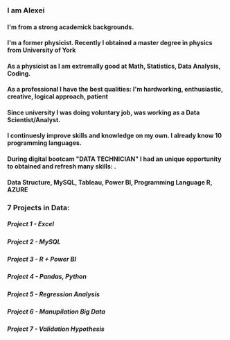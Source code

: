 <h3>  I am Alexei</h3> 
<h4> I'm from a strong academick backgrounds.</h4>
<h4>I'm a former physicist. Recently I obtained a master degree in physics from University of York</h4>
<h4>As a physicist as I am extremally good at Math, Statistics, Data Analysis, Coding. </h4>
<h4>As a professional I have the best qualities: I'm hardworking, enthusiastic, creative, logical approach, patient</h4>
<h4>Since university I was doing voluntary job, was working as a Data Scientist/Analyst.</h4>
<h4>I continuesly improve skills and knowledge on my own. I already know 10 programming languages.</h4>
<h4> During digital bootcam "DATA TECHNICIAN" I had an unique opportunity to obtained and refresh many skills: . </h4>
<h4>Data Structure, MySQL, Tableau, Power BI, Programming Language R, AZURE </h4>
<h3> 7 Projects in Data:</h3>
<h5>Project 1 - Excel </h5>
<h5>Project 2 - MySQL </h5>
<h5>Project 3 - R + Power BI </h5>
<h5>Project 4 - Pandas, Python </h5>
<h5>Project 5 - Regression Analysis </h5>
<h5>Project 6 - Manupilation Big Data </h5>
<h5>Project 7 - Validation Hypothesis</h5>


<!--
**Alek20s/Alek20s** is a ✨ _special_ ✨ repository because its `README.md` (this file) appears on your GitHub profile.

Here are some ideas to get you started:

- 🔭 I’m currently working on ...
- 🌱 I’m currently learning ...
- 👯 I’m looking to collaborate on ...
- 🤔 I’m looking for help with ...
- 💬 Ask me about ...
- 📫 How to reach me: ...
- 😄 Pronouns: ...
- ⚡ Fun fact: ...
-->
